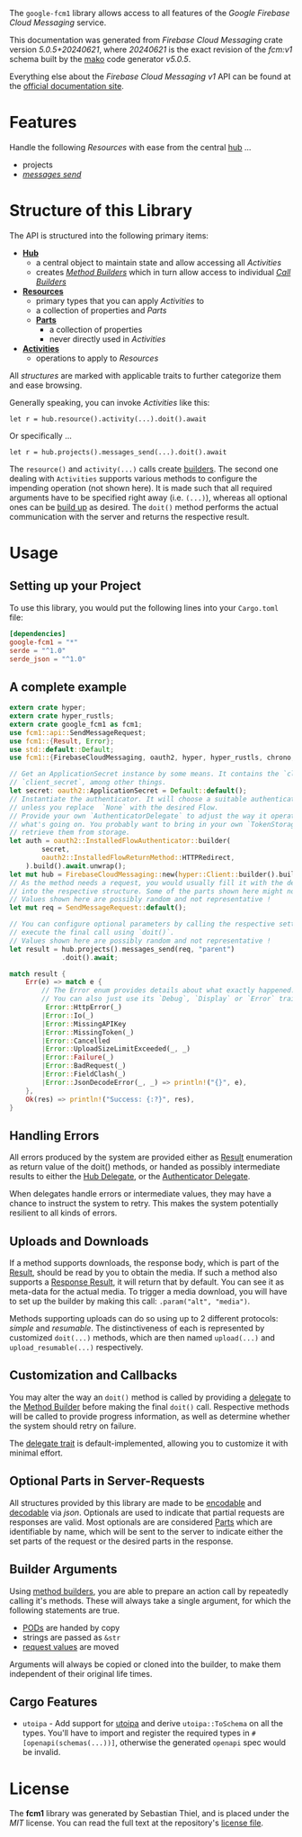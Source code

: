 <!---
DO NOT EDIT !
This file was generated automatically from 'src/generator/templates/api/README.md.mako'
DO NOT EDIT !
-->
The `google-fcm1` library allows access to all features of the *Google Firebase Cloud Messaging* service.

This documentation was generated from *Firebase Cloud Messaging* crate version *5.0.5+20240621*, where *20240621* is the exact revision of the *fcm:v1* schema built by the [mako](http://www.makotemplates.org/) code generator *v5.0.5*.

Everything else about the *Firebase Cloud Messaging* *v1* API can be found at the
[official documentation site](https://firebase.google.com/docs/cloud-messaging).
# Features

Handle the following *Resources* with ease from the central [hub](https://docs.rs/google-fcm1/5.0.5+20240621/google_fcm1/FirebaseCloudMessaging) ... 

* projects
 * [*messages send*](https://docs.rs/google-fcm1/5.0.5+20240621/google_fcm1/api::ProjectMessageSendCall)




# Structure of this Library

The API is structured into the following primary items:

* **[Hub](https://docs.rs/google-fcm1/5.0.5+20240621/google_fcm1/FirebaseCloudMessaging)**
    * a central object to maintain state and allow accessing all *Activities*
    * creates [*Method Builders*](https://docs.rs/google-fcm1/5.0.5+20240621/google_fcm1/client::MethodsBuilder) which in turn
      allow access to individual [*Call Builders*](https://docs.rs/google-fcm1/5.0.5+20240621/google_fcm1/client::CallBuilder)
* **[Resources](https://docs.rs/google-fcm1/5.0.5+20240621/google_fcm1/client::Resource)**
    * primary types that you can apply *Activities* to
    * a collection of properties and *Parts*
    * **[Parts](https://docs.rs/google-fcm1/5.0.5+20240621/google_fcm1/client::Part)**
        * a collection of properties
        * never directly used in *Activities*
* **[Activities](https://docs.rs/google-fcm1/5.0.5+20240621/google_fcm1/client::CallBuilder)**
    * operations to apply to *Resources*

All *structures* are marked with applicable traits to further categorize them and ease browsing.

Generally speaking, you can invoke *Activities* like this:

```Rust,ignore
let r = hub.resource().activity(...).doit().await
```

Or specifically ...

```ignore
let r = hub.projects().messages_send(...).doit().await
```

The `resource()` and `activity(...)` calls create [builders][builder-pattern]. The second one dealing with `Activities` 
supports various methods to configure the impending operation (not shown here). It is made such that all required arguments have to be 
specified right away (i.e. `(...)`), whereas all optional ones can be [build up][builder-pattern] as desired.
The `doit()` method performs the actual communication with the server and returns the respective result.

# Usage

## Setting up your Project

To use this library, you would put the following lines into your `Cargo.toml` file:

```toml
[dependencies]
google-fcm1 = "*"
serde = "^1.0"
serde_json = "^1.0"
```

## A complete example

```Rust
extern crate hyper;
extern crate hyper_rustls;
extern crate google_fcm1 as fcm1;
use fcm1::api::SendMessageRequest;
use fcm1::{Result, Error};
use std::default::Default;
use fcm1::{FirebaseCloudMessaging, oauth2, hyper, hyper_rustls, chrono, FieldMask};

// Get an ApplicationSecret instance by some means. It contains the `client_id` and 
// `client_secret`, among other things.
let secret: oauth2::ApplicationSecret = Default::default();
// Instantiate the authenticator. It will choose a suitable authentication flow for you, 
// unless you replace  `None` with the desired Flow.
// Provide your own `AuthenticatorDelegate` to adjust the way it operates and get feedback about 
// what's going on. You probably want to bring in your own `TokenStorage` to persist tokens and
// retrieve them from storage.
let auth = oauth2::InstalledFlowAuthenticator::builder(
        secret,
        oauth2::InstalledFlowReturnMethod::HTTPRedirect,
    ).build().await.unwrap();
let mut hub = FirebaseCloudMessaging::new(hyper::Client::builder().build(hyper_rustls::HttpsConnectorBuilder::new().with_native_roots().unwrap().https_or_http().enable_http1().build()), auth);
// As the method needs a request, you would usually fill it with the desired information
// into the respective structure. Some of the parts shown here might not be applicable !
// Values shown here are possibly random and not representative !
let mut req = SendMessageRequest::default();

// You can configure optional parameters by calling the respective setters at will, and
// execute the final call using `doit()`.
// Values shown here are possibly random and not representative !
let result = hub.projects().messages_send(req, "parent")
             .doit().await;

match result {
    Err(e) => match e {
        // The Error enum provides details about what exactly happened.
        // You can also just use its `Debug`, `Display` or `Error` traits
         Error::HttpError(_)
        |Error::Io(_)
        |Error::MissingAPIKey
        |Error::MissingToken(_)
        |Error::Cancelled
        |Error::UploadSizeLimitExceeded(_, _)
        |Error::Failure(_)
        |Error::BadRequest(_)
        |Error::FieldClash(_)
        |Error::JsonDecodeError(_, _) => println!("{}", e),
    },
    Ok(res) => println!("Success: {:?}", res),
}

```
## Handling Errors

All errors produced by the system are provided either as [Result](https://docs.rs/google-fcm1/5.0.5+20240621/google_fcm1/client::Result) enumeration as return value of
the doit() methods, or handed as possibly intermediate results to either the 
[Hub Delegate](https://docs.rs/google-fcm1/5.0.5+20240621/google_fcm1/client::Delegate), or the [Authenticator Delegate](https://docs.rs/yup-oauth2/*/yup_oauth2/trait.AuthenticatorDelegate.html).

When delegates handle errors or intermediate values, they may have a chance to instruct the system to retry. This 
makes the system potentially resilient to all kinds of errors.

## Uploads and Downloads
If a method supports downloads, the response body, which is part of the [Result](https://docs.rs/google-fcm1/5.0.5+20240621/google_fcm1/client::Result), should be
read by you to obtain the media.
If such a method also supports a [Response Result](https://docs.rs/google-fcm1/5.0.5+20240621/google_fcm1/client::ResponseResult), it will return that by default.
You can see it as meta-data for the actual media. To trigger a media download, you will have to set up the builder by making
this call: `.param("alt", "media")`.

Methods supporting uploads can do so using up to 2 different protocols: 
*simple* and *resumable*. The distinctiveness of each is represented by customized 
`doit(...)` methods, which are then named `upload(...)` and `upload_resumable(...)` respectively.

## Customization and Callbacks

You may alter the way an `doit()` method is called by providing a [delegate](https://docs.rs/google-fcm1/5.0.5+20240621/google_fcm1/client::Delegate) to the 
[Method Builder](https://docs.rs/google-fcm1/5.0.5+20240621/google_fcm1/client::CallBuilder) before making the final `doit()` call. 
Respective methods will be called to provide progress information, as well as determine whether the system should 
retry on failure.

The [delegate trait](https://docs.rs/google-fcm1/5.0.5+20240621/google_fcm1/client::Delegate) is default-implemented, allowing you to customize it with minimal effort.

## Optional Parts in Server-Requests

All structures provided by this library are made to be [encodable](https://docs.rs/google-fcm1/5.0.5+20240621/google_fcm1/client::RequestValue) and 
[decodable](https://docs.rs/google-fcm1/5.0.5+20240621/google_fcm1/client::ResponseResult) via *json*. Optionals are used to indicate that partial requests are responses 
are valid.
Most optionals are are considered [Parts](https://docs.rs/google-fcm1/5.0.5+20240621/google_fcm1/client::Part) which are identifiable by name, which will be sent to 
the server to indicate either the set parts of the request or the desired parts in the response.

## Builder Arguments

Using [method builders](https://docs.rs/google-fcm1/5.0.5+20240621/google_fcm1/client::CallBuilder), you are able to prepare an action call by repeatedly calling it's methods.
These will always take a single argument, for which the following statements are true.

* [PODs][wiki-pod] are handed by copy
* strings are passed as `&str`
* [request values](https://docs.rs/google-fcm1/5.0.5+20240621/google_fcm1/client::RequestValue) are moved

Arguments will always be copied or cloned into the builder, to make them independent of their original life times.

[wiki-pod]: http://en.wikipedia.org/wiki/Plain_old_data_structure
[builder-pattern]: http://en.wikipedia.org/wiki/Builder_pattern
[google-go-api]: https://github.com/google/google-api-go-client

## Cargo Features

* `utoipa` - Add support for [utoipa](https://crates.io/crates/utoipa) and derive `utoipa::ToSchema` on all
the types. You'll have to import and register the required types in `#[openapi(schemas(...))]`, otherwise the
generated `openapi` spec would be invalid.


# License
The **fcm1** library was generated by Sebastian Thiel, and is placed 
under the *MIT* license.
You can read the full text at the repository's [license file][repo-license].

[repo-license]: https://github.com/Byron/google-apis-rsblob/main/LICENSE.md

